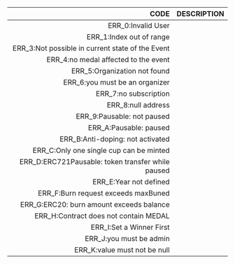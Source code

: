 |CODE|DESCRIPTION|
|---:|:---|
|ERR_0:Invalid User|
|ERR_1:Index out of range|
|ERR_3:Not possible in current state of the Event|
|ERR_4:no medal affected to the event|
|ERR_5:Organization not found|
|ERR_6:you must be an organizer|
|ERR_7:no subscription|
|ERR_8:null address|
|ERR_9:Pausable: not paused|
|ERR_A:Pausable: paused|
|ERR_B:Anti-doping: not activated|
|ERR_C:Only one single cup can be minted|
|ERR_D:ERC721Pausable: token transfer while paused|
|ERR_E:Year not defined|
|ERR_F:Burn request exceeds maxBuned|
|ERR_G:ERC20: burn amount exceeds balance|
|ERR_H:Contract does not contain MEDAL|
|ERR_I:Set a Winner First|
|ERR_J:you must be admin|
|ERR_K:value must not be null|
